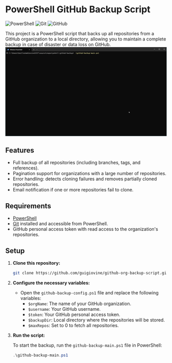 # PowerShell GitHub Backup Script

![PowerShell](https://img.shields.io/badge/PowerShell-%235391FE.svg?style=for-the-badge&logo=powershell&logoColor=white)
![Git](https://img.shields.io/badge/git-%23F05033.svg?style=for-the-badge&logo=git&logoColor=white)
![GitHub](https://img.shields.io/badge/github-%23121011.svg?style=for-the-badge&logo=github&logoColor=white)


This project is a PowerShell script that backs up all repositories from a GitHub organization to a local directory, allowing you to maintain a complete backup in case of disaster or data loss on GitHub.
![](https://github.com/guigiovine/pshell-github-backup/blob/main/README.gif)

## Features

- Full backup of all repositories (including branches, tags, and references).
- Pagination support for organizations with a large number of repositories.
- Error handling: detects cloning failures and removes partially cloned repositories.
- Email notification if one or more repositories fail to clone.

## Requirements

- [PowerShell](https://docs.microsoft.com/en-us/powershell/)
- [Git](https://git-scm.com/) installed and accessible from PowerShell.
- GitHub personal access token with read access to the organization's repositories.

## Setup

1. **Clone this repository:**
    ```bash
    git clone https://github.com/guigiovine/github-org-backup-script.git
    ```

2. **Configure the necessary variables:**

   - Open the `github-backup-config.ps1` file and replace the following variables:
     - `$orgName`: The name of your GitHub organization.
     - `$username`: Your GitHub username.
     - `$token`: Your GitHub personal access token.
     - `$backupDir`: Local directory where the repositories will be stored.
     - `$maxRepos`: Set to 0 to fetch all repositories.


3. **Run the script:**

   To start the backup, run the `github-backup-main.ps1` file in PowerShell:
   ```powershell
   .\github-backup-main.ps1
